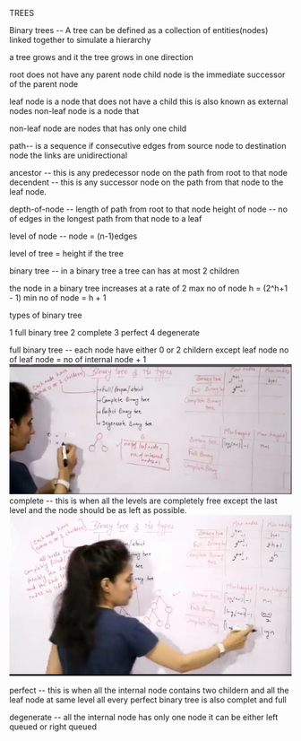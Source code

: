TREES 

Binary trees -- A tree can be defined as a collection of entities(nodes) linked together to simulate a hierarchy

a tree grows and it the tree grows in one direction

root does not have any parent node
child node is the immediate successor of the parent node

leaf node is a node that does not have a child this is also known as external nodes
non-leaf node is a node that 

non-leaf node are nodes that has only one child

path-- is a sequence if consecutive edges from source node to destination node
the links are unidirectional

ancestor -- this is any predecessor node on the path from root to that node 
decendent --  this is any successor node on the path from that node  to the leaf node.

depth-of-node -- length of path from root to that node
height of node -- no of edges in the longest path from that node to a leaf

level of node -- 
node = (n-1)edges

level of tree =  height if the tree

binary tree --  in a binary tree a tree can has at most 2 children

the node in a binary tree increases at a rate of 2
max no of node h = (2^h+1 - 1)
min no of node = h + 1

types of binary tree

1 full binary tree
2 complete 
3 perfect 
4 degenerate


full binary tree -- each node have either 0 or 2 childern except leaf node
no of leaf node = no of internal node + 1
![alt text](image.png)
complete -- this is when all the levels are completely free except the last level and the node should be as left as possible.
![alt text](image-1.png)

perfect -- this is when all the internal node contains two childern and all the leaf node at same level
all every perfect binary tree is also complet and full

degenerate -- all the internal node has only one node it can be either left queued or right queued
